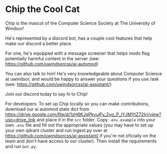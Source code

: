 # Chip the Cool Cat
 
Chip is the mascot of the Computer Science Society at The University of Windsor!

He's represented by a discord bot, has a couple cool features that help make our discord a better place.

For one, he's equipped with a message screener that helps mods flag potentially harmful content in the server (see: https://github.com/uwindsorcss/ai-automod)

You can also talk to him! He's very knowledgeable about Computer Science at uwindsor, and would be happy to answer your questions if you use /ask (see: https://github.com/uwindsorcss/ai-assistant/)

Join our discord today to say hi to Chip!

For developers: To set up Chip locally so you can make contributions, download our ai automod state dict from https://drive.google.com/file/d/1zH6KJqPkyujFv_2yo_P_lYJMYtZ72Irj/view?usp=drive_link and place it in the `src` folder. Copy `.env.example` into your own `.env` file and fill out the appropriate values (you may have to set up your own qdrant cluster and run ingest.py over at https://github.com/uwindsorcss/ai-assistant/ if you're not oficially on the team and don't have access to our cluster). Then install the requirements and run `bot.py`. 
